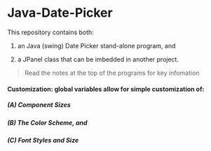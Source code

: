 # Java-Date-Picker
This repository contains both:

1. an Java (swing) Date Picker stand-alone program, and 

2. a JPanel class that can be imbedded in another project. 

> Read the notes at the top of the programs for key infomation

#### Customization: global variables allow for simple customization of:
##### (A) Component Sizes
##### (B) The Color Scheme, and
##### (C) Font Styles and Size 
